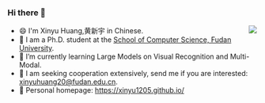 ### Hi there 👋
<img align="right" src="https://github-readme-stats.vercel.app/api?username=xinyu1205&show_icons=true&icon_color=CE1D2D&text_color=718096&bg_color=ffffff&hide_title=true" />

- 😄 I'm Xinyu Huang,黄新宇 in Chinese.
- 🏫 I am a Ph.D. student at the [School of Computer Science, Fudan University](https://cs.fudan.edu.cn/).
- 🔭 I’m currently learning Large Models on Visual Recognition and Multi-Modal.
- 🤔 I am seeking cooperation extensively, send me if you are interested: xinyuhuang20@fudan.edu.cn.
- 📖 Personal homepage: https://xinyu1205.github.io/

